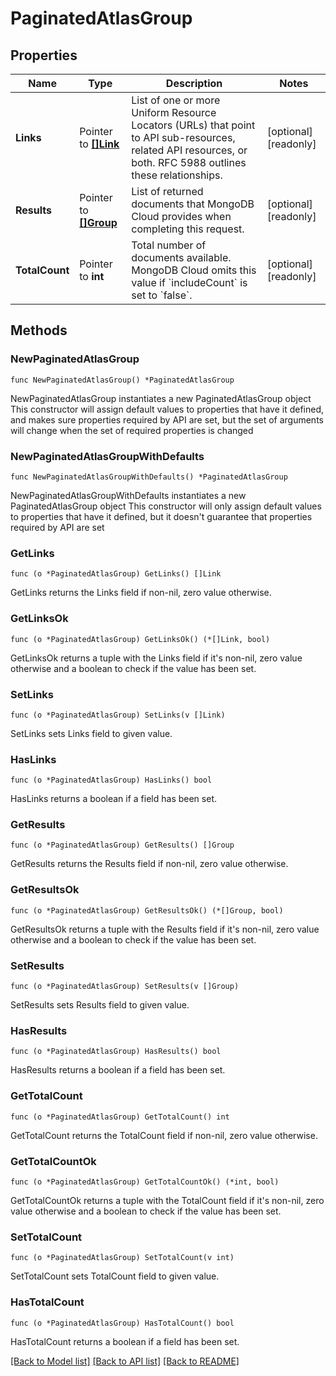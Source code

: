# PaginatedAtlasGroup

## Properties

Name | Type | Description | Notes
------------ | ------------- | ------------- | -------------
**Links** | Pointer to [**[]Link**](Link.md) | List of one or more Uniform Resource Locators (URLs) that point to API sub-resources, related API resources, or both. RFC 5988 outlines these relationships. | [optional] [readonly] 
**Results** | Pointer to [**[]Group**](Group.md) | List of returned documents that MongoDB Cloud provides when completing this request. | [optional] [readonly] 
**TotalCount** | Pointer to **int** | Total number of documents available. MongoDB Cloud omits this value if &#x60;includeCount&#x60; is set to &#x60;false&#x60;. | [optional] [readonly] 

## Methods

### NewPaginatedAtlasGroup

`func NewPaginatedAtlasGroup() *PaginatedAtlasGroup`

NewPaginatedAtlasGroup instantiates a new PaginatedAtlasGroup object
This constructor will assign default values to properties that have it defined,
and makes sure properties required by API are set, but the set of arguments
will change when the set of required properties is changed

### NewPaginatedAtlasGroupWithDefaults

`func NewPaginatedAtlasGroupWithDefaults() *PaginatedAtlasGroup`

NewPaginatedAtlasGroupWithDefaults instantiates a new PaginatedAtlasGroup object
This constructor will only assign default values to properties that have it defined,
but it doesn't guarantee that properties required by API are set

### GetLinks

`func (o *PaginatedAtlasGroup) GetLinks() []Link`

GetLinks returns the Links field if non-nil, zero value otherwise.

### GetLinksOk

`func (o *PaginatedAtlasGroup) GetLinksOk() (*[]Link, bool)`

GetLinksOk returns a tuple with the Links field if it's non-nil, zero value otherwise
and a boolean to check if the value has been set.

### SetLinks

`func (o *PaginatedAtlasGroup) SetLinks(v []Link)`

SetLinks sets Links field to given value.

### HasLinks

`func (o *PaginatedAtlasGroup) HasLinks() bool`

HasLinks returns a boolean if a field has been set.
### GetResults

`func (o *PaginatedAtlasGroup) GetResults() []Group`

GetResults returns the Results field if non-nil, zero value otherwise.

### GetResultsOk

`func (o *PaginatedAtlasGroup) GetResultsOk() (*[]Group, bool)`

GetResultsOk returns a tuple with the Results field if it's non-nil, zero value otherwise
and a boolean to check if the value has been set.

### SetResults

`func (o *PaginatedAtlasGroup) SetResults(v []Group)`

SetResults sets Results field to given value.

### HasResults

`func (o *PaginatedAtlasGroup) HasResults() bool`

HasResults returns a boolean if a field has been set.
### GetTotalCount

`func (o *PaginatedAtlasGroup) GetTotalCount() int`

GetTotalCount returns the TotalCount field if non-nil, zero value otherwise.

### GetTotalCountOk

`func (o *PaginatedAtlasGroup) GetTotalCountOk() (*int, bool)`

GetTotalCountOk returns a tuple with the TotalCount field if it's non-nil, zero value otherwise
and a boolean to check if the value has been set.

### SetTotalCount

`func (o *PaginatedAtlasGroup) SetTotalCount(v int)`

SetTotalCount sets TotalCount field to given value.

### HasTotalCount

`func (o *PaginatedAtlasGroup) HasTotalCount() bool`

HasTotalCount returns a boolean if a field has been set.

[[Back to Model list]](../README.md#documentation-for-models) [[Back to API list]](../README.md#documentation-for-api-endpoints) [[Back to README]](../README.md)


